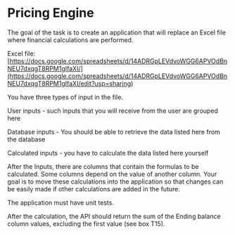 # Pricing Engine 

The goal of the task is to create an application that will replace an Excel file where financial calculations are performed.

Excel file: [https://docs.google.com/spreadsheets/d/14ADRGpLEVdvoWGG6APVOdBnNEU7dxqgT8RPM1gIfaXI/](https://docs.google.com/spreadsheets/d/14ADRGpLEVdvoWGG6APVOdBnNEU7dxqgT8RPM1gIfaXI/edit?usp=sharing)

You have three types of input in the file.

User inputs - such inputs that you will receive from the user are grouped here

Database inputs - You should be able to retrieve the data listed here from the database

Calculated inputs - you have to calculate the data listed here yourself

After the Inputs, there are columns that contain the formulas to be calculated. Some columns depend on the value of another column. Your goal is to move these calculations into the application so that changes can be easily made if other calculations are added in the future.

The application must have unit tests.

After the calculation, the API should return the sum of the Ending balance column values, excluding the first value (see box T15).